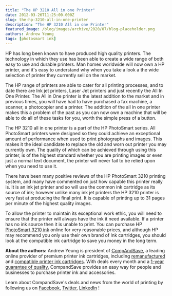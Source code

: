 ```yaml
---
title: "The HP 3210 All in one Printer"
date: 2012-03-26T11:25:00.000Z
slug: the-hp-3210-all-in-one-printer
description: "The HP 3210 All in one Printer"
featured_image: /blog/images/archive/2020/07/blog-placeholder.png
authors: Andrew Yeung
tags: [photosmart ink]
---
```


HP has long been known to have produced high quality printers. The technology in which they use has been able to create a wide range of both easy to use and durable printers. Man homes worldwide will now own a HP printer, and it's easy to understand why when you take a look a the wide selection of printer they currently sell on the market. 

The HP range of printers are able to cater for all printing processes, and to date there are Ink jet printers, Laser Jet printers and just recently the All In One Printer. The All in One printer is the latest addition to the market and in previous times, you will have had to have purchased a fax machine, a scanner, a photocopier and a printer. The addition of the all in one printer makes this a problem of the past as you can now own a machine that will be able to do all of these tasks for you, worth the simple press of a button. 

The HP 3210 all in one printer is a part of the HP PhotoSmart series. All PhotoSmart printers were designed so they could achieve an exceptional amount of performance when used to print photographs and images. This makes it the ideal candidate to replace the old and worn out printer you may currently own. The quality of which can be achieved through using this printer, is of the highest standard whether you are printing images or even just a normal text document, the printer will never fail to be relied upon when you need to use it. 

There have been many positive reviews of the HP PhotoSmart 3210 printing system, and many have commented on just how capable this printer really is. It is an ink jet printer and so will use the common ink cartridge as its source of ink; however unlike many ink jet printers the HP 3210 printer is very fast at producing the final print. It is capable of printing up to 31 pages per minute of the highest quality images. 

To allow the printer to maintain its exceptional work ethic, you will need to ensure that the printer will always have the ink it need available. If a printer has no ink source then it is unable to print. You can purchase HP [PhotoSmart 3210 ink](https://www.compandsave.com/hp/photosmart/3210-ink-cartridges) online for very reasonable prices, and although HP may recommend you only use their own brand of Ink cartridges, you should look at the compatible ink cartridge to save you money in the long term.

**About the authors:** Andrew Yeung is president of [CompAndSave](https://www.compandsave.com/), a leading online provider of premium printer ink cartridges, including [remanufactured](https://www.compandsave.com/help) and [compatible printer ink cartridges](https://www.compandsave.com/help). With deals every month and a [1-year guarantee of quality](https://www.compandsave.com/help), CompandSave provides an easy way for people and businesses to purchase printer ink and accessories.

Learn about CompandSave's deals and news from the world of printing by following us on [Facebook](https://www.facebook.com/compandsave.ink), [Twitter](https://twitter.com/compandsave), [LinkedIn](https://www.linkedin.com) !